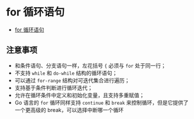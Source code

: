 # for 循环语句

- [for 循环语句](./for.go)

## 注意事项

- 和条件语句、分支语句一样，左花括号 `{` 必须与 `for` 处于同一行；
- 不支持 `while` 和 `do-while` 结构的循环语句；
- 可以通过 `for-range` 结构对可迭代集合进行遍历；
- 支持基于条件判断进行循环迭代；
- 允许在循环条件中定义和初始化变量，且支持多重赋值；
- Go 语言的 `for` 循环同样支持 `continue` 和 `break` 来控制循环，但是它提供了一个更高级的 break，可以选择中断哪一个循环